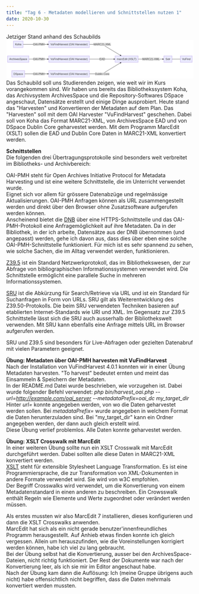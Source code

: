 ```yaml
---
title: "Tag 6 - Metadaten modellieren und Schnittstellen nutzen 1"
date: 2020-10-30
---
```

Jetziger Stand anhand des Schaubilds 
![Schaubild Unterricht](https://github.com/shannarachel/storys/blob/master/assets/schaubild.png?raw=true)
Das Schaubild soll uns Studierenden zeigen, wie weit wir im Kurs vorangekommen sind. Wir haben uns bereits das Bibliothekssystem Koha, das Archivsystem ArchivesSpace und die Repository-Softwares DSpace angeschaut, Datensätze erstellt und einige Dinge ausprobiert. Heute stand das "Harvesten" und Konvertieren der Metadaten auf dem Plan. Das "Harvesten" soll mit dem OAI Harvester "VuFindHarvest" geschehen. Dabei soll von Koha das Format MARC21-XML, von ArchivesSpace EAD und von DSpace Dublin Core geharvestet werden. Mit dem Programm MarcEdit (XSLT) sollen die EAD und Dublin Core Daten in MARC21-XML konvertiert werden. 

**Schnittstellen**  
Die folgenden drei Übertragungsprotokolle sind besonders weit verbreitet im Bibliotheks- und Archivbereich: 

OAI-PMH steht für Open Archives Initiative Protocol for Metadata Harvesting und ist eine weitere Schnittstelle, die im Unterricht verwendet wurde.  
Eignet sich vor allem für grössere Datenabzüge und regelmässige Aktualisierungen. OAI-PMH Anfragen können als URL zusammengestellt werden und direkt über den Browser ohne Zusatzsoftware aufgerufen werden können.  
Anscheinend bietet die [DNB](https://www.dnb.de/DE/Professionell/Metadatendienste/Datenbezug/OAI/oai_node.html) über eine HTTPS-Schnittstelle und das OAI-PMH-Protokoll eine Anfragemöglichkeit auf ihre Metadaten. Da in der Bibliothek, in der ich arbeite, Datensätze aus der DNB übernommen (und angepasst) werden, gehe ich davon aus, dass dies über eben eine solche OAI-PMH-Schnittstelle funktioniert. Für mich ist es sehr spannend zu sehen, wie solche Sachen, die im Alltag verwendet werden, funktionieren. 

[Z39.5](https://de.wikipedia.org/wiki/Z39.50) ist ein Standard Netzwerkprotokoll, das im Bibliothekswesen, der zur Abfrage von bibliographischen Informationssystemen verwendet wird. Die Schnittstelle ermöglicht eine parallele Suche in mehreren Informationssystemen.

[SRU](https://de.wikipedia.org/wiki/Search/Retrieve_via_URL) ist die Abkürzung für Search/Retrieve via URL und ist ein Standard für Suchanfragen in Form von URLs. SRU gilt als Weiterentwicklung des Z39.50-Protokolls. Die beim SRU verwendeten Techniken basieren auf etablierten Internet-Standards wie URI und XML. Im Gegensatz zur Z39.5 Schnittstelle lässt sich die SRU auch ausserhalb der Bibliothekswelt verwenden. Mit SRU kann ebenfalls eine Anfrage mittels URL im Browser aufgerufen werden.
 
SRU und Z39.5 sind besonders für Live-Abfragen oder gezielten Datenabruf mit vielen Parametern geeignet. 

**Übung: Metadaten über OAI-PMH harvesten mit VuFindHarvest**  
Nach der Installation von VuFindHarvest 4.0.1 konnten wir in einer Übung Metadaten harvesten. "To harvest" bedeutet ernten und meint das Einsammeln & Speichern der Metadaten.  
In der README.md Datei wurde beschrieben, wie vorzugehen ist. Dabei wurde folgender Befehl verwendet:  *php bin/harvest_oai.php --url=http://example.com/oai_server --metadataPrefix=oai_dc my_target_dir* 
Hinter *url=* konnte angegeben werden, von wo die Daten geharvestet werden sollen. Bei *metadataPrefix=*  wurde angegeben in welchem Format die Daten herunterzuladen sind. Bei "my_target_dir" kann ein Ordner angegeben werden, der dann auch gleich erstellt wird.  
Diese Übung verlief problemlos. Alle Daten konnte geharvestet werden.  

**Übung: XSLT Crosswalk mit MarcEdit**  
In einer weiteren Übung sollte nun ein XSLT Crosswalk mit MarcEdit durchgeführt werden. Dabei sollten alle diese Daten in MARC21-XML konvertiert werden.  
[XSLT](https://www.w3schools.com/xml/xsl_languages.asp) steht für extensible Stylesheet Language Transformation. Es ist eine Programmiersprache, die zur Transformation von XML-Dokumenten in andere Formate verwendet wird. Sie wird von w3C empfohlen.  
Der Begriff Crosswalks wird verwendet, um die Konvertierung von einem Metadatenstandard in einen anderen zu beschreiben. Ein Crowsswalk enthält Regeln wie Elemente und Werte zugeordnet oder verändert werden müssen. 

Als erstes mussten wir also MarcEdit 7 installieren, dieses konfigurieren und dann die XSLT Crosswalks anwenden.  
MarcEdit hat sich als ein nicht gerade benutzer'innenfreundliches Programm herausgestellt. Auf Anhieb etwas finden konnte ich gleich vergessen. Allein um herauszufinden, wie die Voreinstellungen korrigiert werden können, habe ich viel zu lang gebraucht.  
Bei der Übung selbst hat die Konvertierung, ausser bei den ArchivesSpace-Dateien, nicht richtig funktioniert. Der Rest der Dokumente war nach der Konvertierung leer, als ich sie mir im Editor angeschaut habe.  
Nach der Übung kam dann die Auflösung: Ich (meine Gruppe übrigens auch nicht) habe offensichtlich nicht begriffen, dass die Daten mehrmals konvertiert werden mussten.
